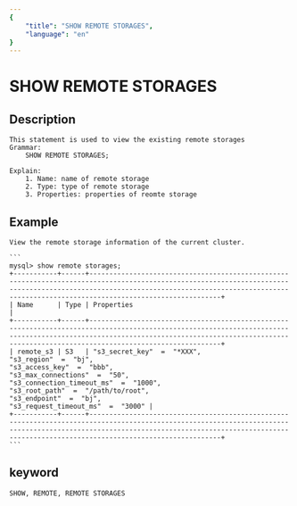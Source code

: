 ```yaml
---
{
    "title": "SHOW REMOTE STORAGES",
    "language": "en"
}
---
```


<!-- 
Licensed to the Apache Software Foundation (ASF) under one
or more contributor license agreements.  See the NOTICE file
distributed with this work for additional information
regarding copyright ownership.  The ASF licenses this file
to you under the Apache License, Version 2.0 (the
"License"); you may not use this file except in compliance
with the License.  You may obtain a copy of the License at

  http://www.apache.org/licenses/LICENSE-2.0

Unless required by applicable law or agreed to in writing,
software distributed under the License is distributed on an
"AS IS" BASIS, WITHOUT WARRANTIES OR CONDITIONS OF ANY
KIND, either express or implied.  See the License for the
specific language governing permissions and limitations
under the License.
-->

# SHOW REMOTE STORAGES

## Description

    This statement is used to view the existing remote storages
    Grammar:
        SHOW REMOTE STORAGES;

    Explain:
        1. Name: name of remote storage
        2. Type: type of remote storage
        3. Properties: properties of reomte storage

## Example

    View the remote storage information of the current cluster.

    ```
    mysql> show remote storages;
    +-----------+------+---------------------------------------------------------------------------------------------------------------------------------------------------------------------------------------------------------------------------------------------------+
    | Name      | Type | Properties                                                                                                                                                                                                                                        |
    +-----------+------+---------------------------------------------------------------------------------------------------------------------------------------------------------------------------------------------------------------------------------------------------+
    | remote_s3 | S3   | "s3_secret_key"  =  "*XXX",
    "s3_region"  =  "bj",
    "s3_access_key"  =  "bbb",
    "s3_max_connections"  =  "50",
    "s3_connection_timeout_ms"  =  "1000",
    "s3_root_path"  =  "/path/to/root",
    "s3_endpoint"  =  "bj",
    "s3_request_timeout_ms"  =  "3000" |
    +-----------+------+---------------------------------------------------------------------------------------------------------------------------------------------------------------------------------------------------------------------------------------------------+
    ```

## keyword

    SHOW, REMOTE, REMOTE STORAGES
